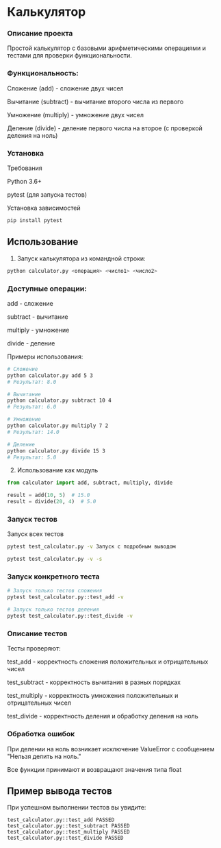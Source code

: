 # Калькулятор
### Описание проекта

Простой калькулятор с базовыми арифметическими операциями и тестами для проверки функциональности.

### Функциональность:

Сложение (add) - сложение двух чисел

Вычитание (subtract) - вычитание второго числа из первого

Умножение (multiply) - умножение двух чисел

Деление (divide) - деление первого числа на второе (с проверкой деления на ноль)

### Установка

Требования

Python 3.6+

pytest (для запуска тестов)

Установка зависимостей
```bash
pip install pytest
```


## Использование
1. Запуск калькулятора из командной строки:
```bash
python calculator.py <операция> <число1> <число2>
```

### Доступные операции:

add - сложение

subtract - вычитание

multiply - умножение

divide - деление

Примеры использования:

```bash
# Сложение
python calculator.py add 5 3
# Результат: 8.0

# Вычитание
python calculator.py subtract 10 4
# Результат: 6.0

# Умножение
python calculator.py multiply 7 2
# Результат: 14.0

# Деление
python calculator.py divide 15 3
# Результат: 5.0
```


2. Использование как модуль
```python
from calculator import add, subtract, multiply, divide

result = add(10, 5)  # 15.0
result = divide(20, 4)  # 5.0
```

### Запуск тестов
Запуск всех тестов
```bash
pytest test_calculator.py -v Запуск с подробным выводом
```

```bash
pytest test_calculator.py -v -s
```

### Запуск конкретного теста
``` bash
# Запуск только тестов сложения
pytest test_calculator.py::test_add -v

# Запуск только тестов деления
pytest test_calculator.py::test_divide -v
```

### Описание тестов
Тесты проверяют:

test_add - корректность сложения положительных и отрицательных чисел

test_subtract - корректность вычитания в разных порядках

test_multiply - корректность умножения положительных и отрицательных чисел

test_divide - корректность деления и обработку деления на ноль

### Обработка ошибок
При делении на ноль возникает исключение ValueError с сообщением "Нельзя делить на ноль."

Все функции принимают и возвращают значения типа float

## Пример вывода тестов
При успешном выполнении тестов вы увидите:

```text
test_calculator.py::test_add PASSED
test_calculator.py::test_subtract PASSED
test_calculator.py::test_multiply PASSED
test_calculator.py::test_divide PASSED
```
